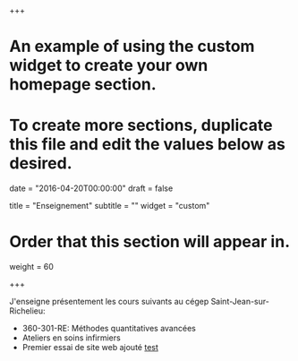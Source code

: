 +++
# An example of using the custom widget to create your own homepage section.
# To create more sections, duplicate this file and edit the values below as desired.

date = "2016-04-20T00:00:00"
draft = false

title = "Enseignement"
subtitle = ""
widget = "custom"

# Order that this section will appear in.
weight = 60

+++

J'enseigne présentement les cours suivants au cégep Saint-Jean-sur-Richelieu:

- 360-301-RE: Méthodes quantitatives avancées
- Ateliers en soins infirmiers
- Premier essai de site web ajouté [test](https://desautm.github.io/rmarkdown_website/)

